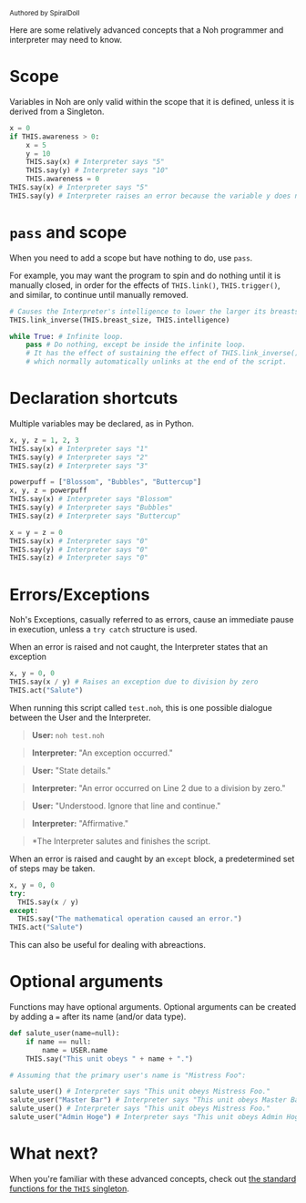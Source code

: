<sub>Authored by SpiralDoll</sub>

Here are some relatively advanced concepts that a Noh programmer and interpreter may need to know.

# Scope

Variables in Noh are only valid within the scope that it is defined, unless it is derived from a Singleton.

```python
x = 0
if THIS.awareness > 0:
    x = 5
    y = 10
    THIS.say(x) # Interpreter says "5"
    THIS.say(y) # Interpreter says "10"
    THIS.awareness = 0
THIS.say(x) # Interpreter says "5"
THIS.say(y) # Interpreter raises an error because the variable y does not exist here
```

# `pass` and scope

When you need to add a scope but have nothing to do, use `pass`.

For example, you may want the program to spin and do nothing until it is manually closed, in order for the effects of `THIS.link()`, `THIS.trigger()`, and similar, to continue until manually removed.

```python
# Causes the Interpreter's intelligence to lower the larger its breasts get.
THIS.link_inverse(THIS.breast_size, THIS.intelligence)

while True: # Infinite loop.
    pass # Do nothing, except be inside the infinite loop.
    # It has the effect of sustaining the effect of THIS.link_inverse(),
    # which normally automatically unlinks at the end of the script.
```

# Declaration shortcuts

Multiple variables may be declared, as in Python.

```python
x, y, z = 1, 2, 3
THIS.say(x) # Interpreter says "1"
THIS.say(y) # Interpreter says "2"
THIS.say(z) # Interpreter says "3"

powerpuff = ["Blossom", "Bubbles", "Buttercup"]
x, y, z = powerpuff
THIS.say(x) # Interpreter says "Blossom"
THIS.say(y) # Interpreter says "Bubbles"
THIS.say(z) # Interpreter says "Buttercup"

x = y = z = 0
THIS.say(x) # Interpreter says "0"
THIS.say(y) # Interpreter says "0"
THIS.say(z) # Interpreter says "0"
```

# Errors/Exceptions

Noh's Exceptions, casually referred to as errors, cause an immediate pause in execution, unless a `try catch` structure is used.

When an error is raised and not caught, the Interpreter states that an exception

```python
x, y = 0, 0
THIS.say(x / y) # Raises an exception due to division by zero
THIS.act("Salute")
```

When running this script called `test.noh`, this is one possible dialogue between the User and the Interpreter.

> **User:** `noh test.noh`

> **Interpreter:** "An exception occurred."

> **User:** "State details."

> **Interpreter:** "An error occurred on Line 2 due to a division by zero."

> **User:** "Understood. Ignore that line and continue."

> **Interpreter:** "Affirmative."

> *The Interpreter salutes and finishes the script.

When an error is raised and caught by an `except` block, a predetermined set of steps may be taken.

```python
x, y = 0, 0
try:
  THIS.say(x / y)
except:
  THIS.say("The mathematical operation caused an error.")
THIS.act("Salute")
```

This can also be useful for dealing with abreactions.

# Optional arguments

Functions may have optional arguments. Optional arguments can be created by adding a `=` after its name (and/or data type).

```python
def salute_user(name=null):
    if name == null:
        name = USER.name
    THIS.say("This unit obeys " + name + ".")

# Assuming that the primary user's name is "Mistress Foo":

salute_user() # Interpreter says "This unit obeys Mistress Foo."
salute_user("Master Bar") # Interpreter says "This unit obeys Master Bar."
salute_user() # Interpreter says "This unit obeys Mistress Foo."
salute_user("Admin Hoge") # Interpreter says "This unit obeys Admin Hoge."
```

# What next?

When you're familiar with these advanced concepts, check out [the standard functions for the `THIS` singleton](https://github.com/spiraldoll/noh/tree/main/documentation/THIS).
